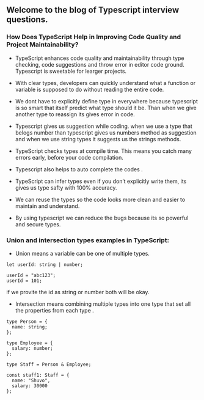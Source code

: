 
## Welcome to the blog of Typescript interview questions.

### How Does TypeScript Help in Improving Code Quality and Project Maintainability?

- TypeScript enhances code quality and maintainability through type checking, code suggestions and throw error in editor code ground. Typescript is sweetable for learger projects.

- With clear types, developers can quickly understand what a function or variable is supposed to do without reading the entire code.

- We dont have to explicitly define type in everywhere because typescript is so smart that itself predict what type should it be. Than when we give another type to reassign its gives error in code.

- Typescript gives us suggestion while coding. when we use a type that belogs number than typescript gives us numbers method as suggestion and when we use string types it suggests us the strings methods.

- TypeScript checks types at compile time. This means you catch many errors early, before your code compilation.

- Typescript also helps to auto complete the codes .

- TypeScript can infer types even if you don’t explicitly write them, its gives us type safty with 100% accuracy.

- We can reuse the types so the code looks more clean and easier to maintain and understand.

- By using typescript we can reduce the bugs because its so powerful and secure types.


### Union and intersection types examples in TypeScript:

- Union means a variable can be one of multiple types.

```
let userId: string | number;

userId = "abc123";
userId = 101;
```
if we provite the id as string or number both will be okay.

- Intersection means combining multiple types into one type that set all the properties from each type .

```
type Person = {
  name: string;
};

type Employee = {
  salary: number;
};

type Staff = Person & Employee;

const staff1: Staff = {
  name: "Shuvo",
  salary: 30000
};
```

